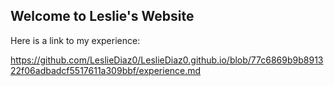 ## Welcome to Leslie's Website

Here is a link to my experience:

https://github.com/LeslieDiaz0/LeslieDiaz0.github.io/blob/77c6869b9b891322f06adbadcf5517611a309bbf/experience.md
